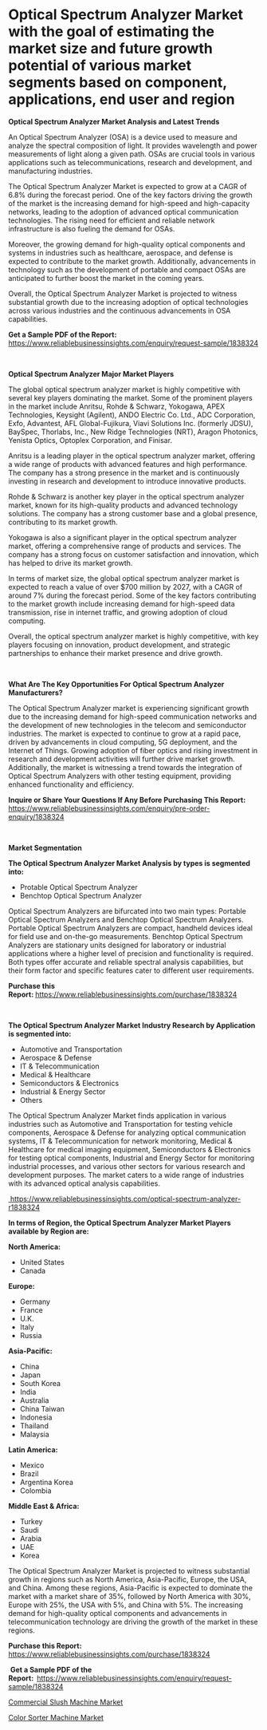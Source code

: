 <p><h1>Optical Spectrum Analyzer Market with the goal of estimating the market size and future growth potential of various market segments based on component, applications, end user and region</h1></p><p><strong>Optical Spectrum Analyzer Market Analysis and Latest Trends</strong></p>
<p><p>An Optical Spectrum Analyzer (OSA) is a device used to measure and analyze the spectral composition of light. It provides wavelength and power measurements of light along a given path. OSAs are crucial tools in various applications such as telecommunications, research and development, and manufacturing industries.</p><p>The Optical Spectrum Analyzer Market is expected to grow at a CAGR of 6.8% during the forecast period. One of the key factors driving the growth of the market is the increasing demand for high-speed and high-capacity networks, leading to the adoption of advanced optical communication technologies. The rising need for efficient and reliable network infrastructure is also fueling the demand for OSAs.</p><p>Moreover, the growing demand for high-quality optical components and systems in industries such as healthcare, aerospace, and defense is expected to contribute to the market growth. Additionally, advancements in technology such as the development of portable and compact OSAs are anticipated to further boost the market in the coming years.</p><p>Overall, the Optical Spectrum Analyzer Market is projected to witness substantial growth due to the increasing adoption of optical technologies across various industries and the continuous advancements in OSA capabilities.</p></p>
<p><strong>Get a Sample PDF of the Report:&nbsp;</strong> <a href="https://www.reliablebusinessinsights.com/enquiry/request-sample/1838324">https://www.reliablebusinessinsights.com/enquiry/request-sample/1838324</a></p>
<p>&nbsp;</p>
<p><strong>Optical Spectrum Analyzer Major Market Players</strong></p>
<p><p>The global optical spectrum analyzer market is highly competitive with several key players dominating the market. Some of the prominent players in the market include Anritsu, Rohde & Schwarz, Yokogawa, APEX Technologies, Keysight (Agilent), ANDO Electric Co. Ltd., ADC Corporation, Exfo, Advantest, AFL Global-Fujikura, Viavi Solutions Inc. (formerly JDSU), BaySpec, Thorlabs, Inc., New Ridge Technologies (NRT), Aragon Photonics, Yenista Optics, Optoplex Corporation, and Finisar.</p><p>Anritsu is a leading player in the optical spectrum analyzer market, offering a wide range of products with advanced features and high performance. The company has a strong presence in the market and is continuously investing in research and development to introduce innovative products.</p><p>Rohde & Schwarz is another key player in the optical spectrum analyzer market, known for its high-quality products and advanced technology solutions. The company has a strong customer base and a global presence, contributing to its market growth.</p><p>Yokogawa is also a significant player in the optical spectrum analyzer market, offering a comprehensive range of products and services. The company has a strong focus on customer satisfaction and innovation, which has helped to drive its market growth.</p><p>In terms of market size, the global optical spectrum analyzer market is expected to reach a value of over $700 million by 2027, with a CAGR of around 7% during the forecast period. Some of the key factors contributing to the market growth include increasing demand for high-speed data transmission, rise in internet traffic, and growing adoption of cloud computing.</p><p>Overall, the optical spectrum analyzer market is highly competitive, with key players focusing on innovation, product development, and strategic partnerships to enhance their market presence and drive growth.</p></p>
<p>&nbsp;</p>
<p><strong>What Are The Key Opportunities For Optical Spectrum Analyzer Manufacturers?</strong></p>
<p><p>The Optical Spectrum Analyzer market is experiencing significant growth due to the increasing demand for high-speed communication networks and the development of new technologies in the telecom and semiconductor industries. The market is expected to continue to grow at a rapid pace, driven by advancements in cloud computing, 5G deployment, and the Internet of Things. Growing adoption of fiber optics and rising investment in research and development activities will further drive market growth. Additionally, the market is witnessing a trend towards the integration of Optical Spectrum Analyzers with other testing equipment, providing enhanced functionality and efficiency.</p></p>
<p><strong>Inquire or Share Your Questions If Any Before Purchasing This Report:</strong> <a href="https://www.reliablebusinessinsights.com/enquiry/pre-order-enquiry/1838324">https://www.reliablebusinessinsights.com/enquiry/pre-order-enquiry/1838324</a></p>
<p>&nbsp;</p>
<p><strong>Market Segmentation</strong></p>
<p><strong>The Optical Spectrum Analyzer Market Analysis by types is segmented into:</strong></p>
<p><ul><li>Protable Optical Spectrum Analyzer</li><li>Benchtop Optical Spectrum Analyzer</li></ul></p>
<p><p>Optical Spectrum Analyzers are bifurcated into two main types: Portable Optical Spectrum Analyzers and Benchtop Optical Spectrum Analyzers. Portable Optical Spectrum Analyzers are compact, handheld devices ideal for field use and on-the-go measurements. Benchtop Optical Spectrum Analyzers are stationary units designed for laboratory or industrial applications where a higher level of precision and functionality is required. Both types offer accurate and reliable spectral analysis capabilities, but their form factor and specific features cater to different user requirements.</p></p>
<p><strong>Purchase this Report:&nbsp;</strong><a href="https://www.reliablebusinessinsights.com/purchase/1838324">https://www.reliablebusinessinsights.com/purchase/1838324</a></p>
<p>&nbsp;</p>
<p><strong>The Optical Spectrum Analyzer Market Industry Research by Application is segmented into:</strong></p>
<p><ul><li>Automotive and Transportation</li><li>Aerospace & Defense</li><li>IT & Telecommunication</li><li>Medical & Healthcare</li><li>Semiconductors & Electronics</li><li>Industrial & Energy Sector</li><li>Others</li></ul></p>
<p><p>The Optical Spectrum Analyzer Market finds application in various industries such as Automotive and Transportation for testing vehicle components, Aerospace & Defense for analyzing optical communication systems, IT & Telecommunication for network monitoring, Medical & Healthcare for medical imaging equipment, Semiconductors & Electronics for testing optical components, Industrial and Energy Sector for monitoring industrial processes, and various other sectors for various research and development purposes. The market caters to a wide range of industries with its advanced optical analysis capabilities.</p></p>
<p><a href="https://www.reliablebusinessinsights.com/optical-spectrum-analyzer-r1838324">&nbsp;https://www.reliablebusinessinsights.com/optical-spectrum-analyzer-r1838324</a></p>
<p><strong>In terms of Region, the Optical Spectrum Analyzer Market Players available by Region are:</strong></p>
<p>
    <p> <strong> North America: </strong>
        <ul>
            <li>United States</li>
            <li>Canada</li>
        </ul>
        </p> 
    <p> <strong> Europe: </strong>
        <ul>
            <li>Germany</li>
            <li>France</li>
            <li>U.K.</li>
            <li>Italy</li>
            <li>Russia</li>
        </ul>
        </p> 
    <p> <strong> Asia-Pacific: </strong>
        <ul>
            <li>China</li>
            <li>Japan</li>
            <li>South Korea</li>
            <li>India</li>
            <li>Australia</li>
            <li>China Taiwan</li>
            <li>Indonesia</li>
            <li>Thailand</li>
            <li>Malaysia</li>
        </ul>
        </p> 
    <p> <strong> Latin America: </strong>
        <ul>
            <li>Mexico</li>
            <li>Brazil</li>
            <li>Argentina Korea</li>
            <li>Colombia</li>
        </ul>
        </p> 
    <p> <strong> Middle East & Africa: </strong>
        <ul>
            <li>Turkey</li>
            <li>Saudi</li>
            <li>Arabia</li>
            <li>UAE</li>
            <li>Korea</li>
        </ul>
    </p>
    </p>
<p><p>The Optical Spectrum Analyzer Market is projected to witness substantial growth in regions such as North America, Asia-Pacific, Europe, the USA, and China. Among these regions, Asia-Pacific is expected to dominate the market with a market share of 35%, followed by North America with 30%, Europe with 25%, the USA with 5%, and China with 5%. The increasing demand for high-quality optical components and advancements in telecommunication technology are driving the growth of the market in these regions.</p></p>
<p><strong>Purchase this Report: </strong><a href="https://www.reliablebusinessinsights.com/purchase/1838324">https://www.reliablebusinessinsights.com/purchase/1838324</a></p>
<p>&nbsp;<strong>Get a Sample PDF of the Report:&nbsp;&nbsp;</strong><a href="https://www.reliablebusinessinsights.com/enquiry/request-sample/1838324">https://www.reliablebusinessinsights.com/enquiry/request-sample/1838324</a></p>
<p><strong></strong></p>
<p><p><a href="https://github.com/joannesouthgate/Market-Research-Report-List-4/blob/main/commercial-slush-machine-market.md">Commercial Slush Machine Market</a></p><p><a href="https://github.com/sofayahoo2023/Market-Research-Report-List-5/blob/main/color-sorter-machine-market.md">Color Sorter Machine Market</a></p></p>